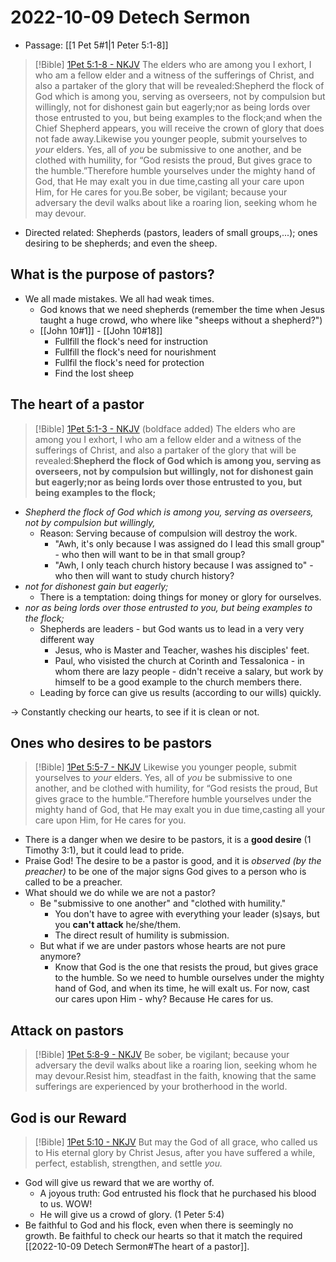 # 2022-10-09 Detech Sermon
- Passage: [[1 Pet 5#1|1 Peter 5:1-8]]

> [!Bible]  [1Pet 5:1-8 - NKJV](https://bible-api-bff.bai.uno/bolls-life/NKJV/60/5/)
> The elders who are among you I exhort, I who am a fellow elder and a witness of the sufferings of Christ, and also a partaker of the glory that will be revealed:Shepherd the flock of God which is among you, serving as overseers, not by compulsion but willingly, not for dishonest gain but eagerly;nor as being lords over those entrusted to you, but being examples to the flock;and when the Chief Shepherd appears, you will receive the crown of glory that does not fade away.Likewise you younger people, submit yourselves to <i>your</i> elders. Yes, all of <i>you</i> be submissive to one another, and be clothed with humility, for  “God resists the proud, But gives grace to the humble.”Therefore humble yourselves under the mighty hand of God, that He may exalt you in due time,casting all your care upon Him, for He cares for you.Be sober, be vigilant; because your adversary the devil walks about like a roaring lion, seeking whom he may devour.

- Directed related: Shepherds (pastors, leaders of small groups,...); ones desiring to be shepherds; and even the sheep.

## What is the purpose of pastors?
- We all made mistakes. We all had weak times.
	- God knows that we need shepherds (remember the time when Jesus taught a huge crowd, who where like "sheeps without a shepherd?")
	- [[John 10#1]] - [[John 10#18]]
		- Fullfill the flock's need for instruction
		- Fullfill the flock's need for nourishment
		- Fullfil the flock's need for protection
		- Find the lost sheep

## The heart of a pastor
> [!Bible]  [1Pet 5:1-3 - NKJV](https://bible-api-bff.bai.uno/bolls-life/NKJV/60/5/) (boldface added)
> The elders who are among you I exhort, I who am a fellow elder and a witness of the sufferings of Christ, and also a partaker of the glory that will be revealed:**Shepherd the flock of God which is among you, serving as overseers, not by compulsion but willingly, not for dishonest gain but eagerly;nor as being lords over those entrusted to you, but being examples to the flock;** 
- *Shepherd the flock of God which is among you, serving as overseers, not by compulsion but willingly,*
	- Reason: Serving because of compulsion will destroy the work.
		- "Awh, it's only because I was assigned do I lead this small group" - who then will want to be in that small group?
		- "Awh, I only teach church history because I was assigned to" - who then will want to study church history?
- *not for dishonest gain but eagerly;*
	- There is a temptation: doing things for money or glory for ourselves.
- *nor as being lords over those entrusted to you, but being examples to the flock;*
	- Shepherds are leaders - but God wants us to lead in a very very different way
		- Jesus, who is Master and Teacher, washes his disciples' feet.
		- Paul, who visisted the church at Corinth and Tessalonica - in whom there are lazy people - didn't receive a salary, but work by himself to be a good example to the church members there.
	- Leading by force can give us results (according to our wills) quickly.

-> Constantly checking our hearts, to see if it is clean or not.

## Ones who desires to be pastors
> [!Bible]  [1Pet 5:5-7 - NKJV](https://bible-api-bff.bai.uno/bolls-life/NKJV/60/5/)
> Likewise you younger people, submit yourselves to <i>your</i> elders. Yes, all of <i>you</i> be submissive to one another, and be clothed with humility, for  “God resists the proud, But gives grace to the humble.”Therefore humble yourselves under the mighty hand of God, that He may exalt you in due time,casting all your care upon Him, for He cares for you.
- There is a danger when we desire to be pastors, it is a **good desire** (1 Timothy 3:1), but it could lead to pride.
- Praise God! The desire to be a pastor is good, and it is *observed (by the preacher)* to be one of the major signs God gives to a person who is called to be a preacher.
- What should we do while we are not a pastor?
	- Be "submissive to one another" and "clothed with humility."
		- You don't have to agree with everything your leader (s)says, but you **can't attack** he/she/them.
		- The direct result of humility is submission.
	- But what if we are under pastors whose hearts are not pure anymore?
		- Know that God is the one that resists the proud, but gives grace to the humble. So we need to humble ourselves under the mighty hand of God, and when its time, he will exalt us. For now, cast our cares upon Him - why? Because He cares for us.

## Attack on pastors
> [!Bible]  [1Pet 5:8-9 - NKJV](https://bible-api-bff.bai.uno/bolls-life/NKJV/60/5/)
> Be sober, be vigilant; because your adversary the devil walks about like a roaring lion, seeking whom he may devour.Resist him, steadfast in the faith, knowing that the same sufferings are experienced by your brotherhood in the world.

## God is our Reward
> [!Bible]  [1Pet 5:10 - NKJV](https://bible-api-bff.bai.uno/bolls-life/NKJV/60/5/)
> But may the God of all grace, who called us to His eternal glory by Christ Jesus, after you have suffered a while, perfect, establish, strengthen, and settle <i>you.</i>
- God will give us reward that we are worthy of.
	- A joyous truth: God entrusted his flock that he purchased his blood  to us. WOW!
	- He will give us a crowd of glory. (1 Peter 5:4)
- Be faithful to God and his flock, even when there is seemingly no growth. Be faithful to check our hearts so that it match the required [[2022-10-09 Detech Sermon#The heart of a pastor]].